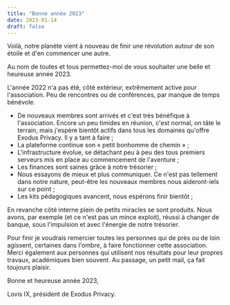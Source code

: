 ```yaml
---
title: "Bonne année 2023"
date: 2023-01-14
draft: false
---
```


Voilà, notre planète vient à nouveau de finir une révolution autour de son étoile et d'en commencer une autre.

Au nom de toutes et tous permettez-moi de vous souhaiter une belle et heureuse année 2023.

L'année 2022 n'a pas été, côté extérieur, extrêmement active pour l'association.
Peu de rencontres ou de conférences, par manque de temps bénévole.

  - De nouveaux membres sont arrivés et c'est très bénéfique à l'association. Encore un peu timides en réunion, c'est normal, on tâte le terrain, mais j'espère bientôt actifs dans tous les domaines qu'offre Exodus Privacy. Il y a tant à faire ;
  - La plateforme continue son « petit bonhomme de chemin » ;
  - L'infrastructure évolue, se détachant peu à peu des tous premiers serveurs mis en place au commencement de l'aventure ;
  - Les finances sont saines grâce à notre trésorier ;
  - Nous essayons de mieux et plus communiquer. Ce n'est pas tellement dans notre nature, peut-être les nouveaux membres  nous aideront-iels sur ce point ;
  - Les kits pédagogiques avancent, nous espérons finir bientôt ;

En revanche côté interne plein de petits miracles se sont produits. Nous avons, par exemple (et ce n'est pas un mince exploit), réussi à changer de banque, sous l'impulsion et avec l'énergie de notre trésorier.


Pour finir je voudrais remercier toutes les personnes qui de près ou de loin agissent, certaines dans l'ombre, à faire fonctionner cette association. Merci également aux personnes qui utilisent nos résultats pour leur propres travaux, académiques bien souvent. Au passage, un petit mail, ça fait toujours plaisir.

Bonne et heureuse année 2023,

Lovis IX, président de Exodus Privacy.
